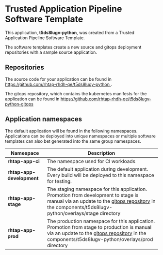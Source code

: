 # Trusted Application Pipeline Software Template

This application, **t5ds8lugv-python**, was created from a Trusted Application Pipeline Software Template.

The software templates create a new source and gitops deployment repositories with a sample source application. 

## Repositories

The source code for your application can be found in [https://github.com/rhtap-rhdh-qe/t5ds8lugv-python ](https://github.com/rhtap-rhdh-qe/t5ds8lugv-python ).
 
The gitops repository, which contains the kubernetes manifests for the application can be found in 
[https://github.com/rhtap-rhdh-qe/t5ds8lugv-python-gitops ](https://github.com/rhtap-rhdh-qe/t5ds8lugv-python-gitops ) 

## Application namespaces 

The default application will be found in the following namespaces. Applications can be deployed into unique namespaces or multiple software templates can also bet generated into the same group namespaces.  

|  Namespace   |  Description   |  
| -------- | -------- |
| **rhtap-app-ci** | The namespace used for CI workloads |
| **rhtap-app-development** | The default application during development. Every build will be deployed to this namespace for testing. |
| **rhtap-app-stage** | The staging namespace for this application. Promotion from development to stage is manual via an update to the [gitops repository](https://github.com/rhtap-rhdh-qe/t5ds8lugv-python-gitops ) in the components/t5ds8lugv-python/overlays/stage directory |
| **rhtap-app-prod** | The production namespace for this application. Promotion from stage to production is manual via an update to the [gitops repository](https://github.com/rhtap-rhdh-qe/t5ds8lugv-python-gitops ) in the components/t5ds8lugv-python/overlays/prod directory |
